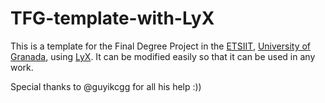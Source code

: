 # TFG-template-with-LyX

This is a template for the Final Degree Project in the [ETSIIT](http://etsiit.ugr.es/), [University of Granada](https://www.ugr.es/), using [LyX](https://www.lyx.org/). It can be modified easily so that it can be used in any work.

Special thanks to @guyikcgg for all his help :))
